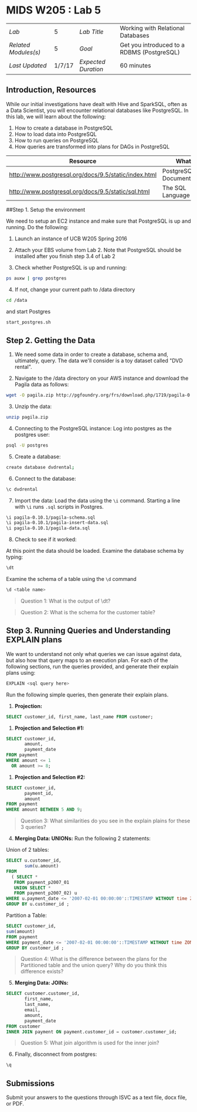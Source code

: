 
# MIDS W205 : Lab 5      
|                      |        |                     |                                                  |
|----------------------|--------|---------------------|--------------------------------------------------|
| *Lab*                | 5      | *Lab Title*         | Working with Relational Databases   |
| *Related Modules(s)* | 5      | *Goal*              | Get you introduced to a RDBMS (PostgreSQL) |
| *Last Updated*       | 1/7/17 | *Expected Duration* | 60 minutes                                    |



## Introduction, Resources

While our initial investigations have dealt with Hive and SparkSQL, often as a Data Scientist, you will encounter relational databases like PostgreSQL. In this lab, we will learn about the following:

1. How to create a database in PostgreSQL
2. How to load data into PostgreSQL
3. How to run queries on PostgreSQL
4. How queries are transformed into plans for DAGs in PostgreSQL

| Resource | What |
|---|---|
| http://www.postgresql.org/docs/9.5/static/index.html | PostgreSQL Documentation |
| http://www.postgresql.org/docs/9.5/static/sql.html | The SQL Language |


##Step 1. Setup the environment

We need to setup an EC2 instance and make sure that PostgreSQL is up and running. Do the following:

1. Launch an instance of UCB W205 Spring 2016

2. Attach your EBS volume from Lab 2. Note that PostgreSQL should be installed after you finish step 3.4 of Lab 2
  
3. Check whether PostgreSQL is up and running: 
  ```bash
  ps auxw | grep postgres
  ```
  
4. If not, change your current path to /data directory
  ```bash
  cd /data
  ``` 
and start Postgres 
  ```bash
  start_postgres.sh
  ```

## Step 2. Getting the Data
  
1. We need some data in order to create a database, schema and, ultimately, query. The data we'll consider is a toy dataset called "DVD rental".
  
2. Navigate to the /data directory on your AWS instance and download the Pagila data as follows:
  ```bash
  wget -O pagila.zip http://pgfoundry.org/frs/download.php/1719/pagila-0.10.1.zip
  ```

3. Unzip the data: 
  ```bash 
  unzip pagila.zip
  ```

4. Connecting to the PostgreSQL instance:
  Log into postgres as the postgres user: 
  ```bash
  psql -U postgres
  ```

5. Create a database:
  ```bash
  create database dvdrental;
  ```

6. Connect to the database:
  ```bash
  \c dvdrental
  ```

7. Import the data:
Load the data using the `\i` command. Starting a line with `\i` runs `.sql` scripts in Postgres.
  ```bash
  \i pagila-0.10.1/pagila-schema.sql
  \i pagila-0.10.1/pagila-insert-data.sql
  \i pagila-0.10.1/pagila-data.sql
  ```
8. Check to see if it worked:

  At this point the data should be loaded. 
  Examine the database schema by typing:
  ```bash
  \dt
  ```
  
  Examine the schema of a table using the `\d` command
  ```bash
  \d <table name>
  ```

> Question 1: What is the output of \dt?

> Question 2: What is the schema for the customer table?


## Step 3. Running Queries and Understanding EXPLAIN plans

We want to understand not only what queries we can issue against data, but also how that query maps to an execution plan. For each of the following sections, run the queries provided, and generate their explain plans using: 
  ```bash
  EXPLAIN <sql query here>
  ```

Run the following simple queries, then generate their explain plans.

1. **Projection:**

  ```sql
  SELECT customer_id, first_name, last_name FROM customer;
  ```
1. **Projection and Selection #1:**

  ```sql
  SELECT customer_id,
         amount,
         payment_date
  FROM payment
  WHERE amount <= 1
    OR amount >= 8;
  ```
  
1. **Projection and Selection #2:**

  ```sql
  SELECT customer_id,
         payment_id,
         amount
  FROM payment
  WHERE amount BETWEEN 5 AND 9;
  ```
  > Question 3: What similarities do you see in the explain plains for these 3 queries?

4. **Merging Data: UNIONs:**
  Run the following 2 statements: 

  Union of 2 tables:
  ```sql
  SELECT u.customer_id,
         sum(u.amount)
  FROM
    ( SELECT *
     FROM payment_p2007_01
     UNION SELECT *
     FROM payment_p2007_02) u
  WHERE u.payment_date <= '2007-02-01 00:00:00'::TIMESTAMP WITHOUT time ZONE
  GROUP BY u.customer_id ;
  ```
  Partition a Table:
  ```sql
  SELECT customer_id,
  sum(amount)
  FROM payment
  WHERE payment_date <= '2007-02-01 00:00:00'::TIMESTAMP WITHOUT time ZONE
  GROUP BY customer_id ;
  ```
  > Question 4: What is the difference between the plans for the Partitioned table and the union query? Why do you think this difference exists?

5. **Merging Data: JOINs:**
  ```sql
  SELECT customer.customer_id,
         first_name,
         last_name,
         email,
         amount,
         payment_date
  FROM customer
  INNER JOIN payment ON payment.customer_id = customer.customer_id;
  ```
> Question 5: What join algorithm is used for the inner join?

6. Finally, disconnect from postgres:
  ```bash
  \q
  ```

## Submissions

Submit your answers to the questions through ISVC as a text file, docx file, or PDF.
